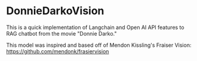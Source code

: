# DonnieDarkoVision
This is a quick implementation of Langchain and Open AI API features to RAG chatbot from the movie "Donnie Darko."

This model was inspired and based off of Mendon Kissling's Fraiser Vision: https://github.com/mendonk/frasiervision

